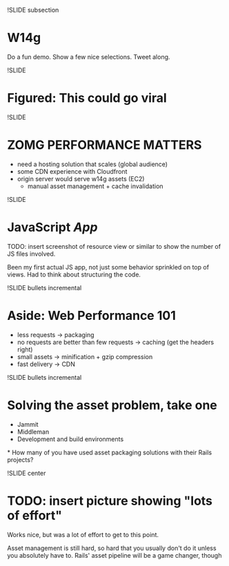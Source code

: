 !SLIDE subsection
# W14g

<p class="notes">
Do a fun demo. Show a few nice selections. Tweet along.
</p>

!SLIDE
# Figured: This could go viral

!SLIDE
# ZOMG PERFORMANCE MATTERS
* need a hosting solution that scales (global audience)
* some CDN experience with Cloudfront
* origin server would serve w14g assets (EC2)
  - manual asset management + cache invalidation

!SLIDE
# JavaScript *App*

<p class="notes">
TODO: insert screenshot of resource view or similar to show the number of JS
files involved.

Been my first actual JS app, not just some behavior sprinkled on top of views.
Had to think about structuring the code.
</p>

!SLIDE bullets incremental
# Aside: Web Performance 101
* less requests -> packaging
* no requests are better than few requests -> caching (get the headers right)
* small assets -> minification + gzip compression
* fast delivery -> CDN

!SLIDE bullets incremental
# Solving the asset problem, take one
* Jammit
* Middleman
* Development and build environments

<p class="notes">
* How many of you have used asset packaging solutions with their Rails
  projects?
</p>

!SLIDE center
# TODO: insert picture showing "lots of effort"

<p class="notes">
Works nice, but was a lot of effort to get to this point.

Asset management is still hard, so hard that you usually don't do it unless
you absolutely have to. Rails' asset pipeline will be a game changer, though
</p>
